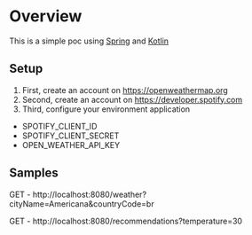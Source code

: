 # Overview

This is a simple poc using [Spring] and [Kotlin]

## Setup

1. First, create an account on https://openweathermap.org
2. Second, create an account on https://developer.spotify.com
3. Third, configure your environment application
* SPOTIFY_CLIENT_ID
* SPOTIFY_CLIENT_SECRET
* OPEN_WEATHER_API_KEY

[Spring]:https://spring.io
[Kotlin]:https://kotlinlang.org

## Samples

GET - http://localhost:8080/weather?cityName=Americana&countryCode=br

GET - http://localhost:8080/recommendations?temperature=30